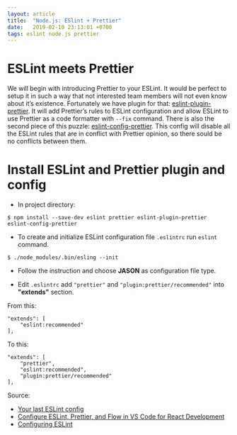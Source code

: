 ```yaml
---
layout: article
title:  "Node.js: ESlint + Prettier"
date:   2019-02-10 23:13:01 +0700
tags: eslint node.js prettier
---
```


# ESLint meets Prettier

We will begin with introducing Prettier to your ESLint. It would be perfect to setup it in such a way that not interested team members will not even know about it’s existence. Fortunately we have plugin for that: [eslint-plugin-prettier](https://github.com/prettier/eslint-plugin-prettier). It will add Prettier’s rules to ESLint configuration and allow ESLint to use Prettier as a code formatter with `--fix` command. There is also the second piece of this puzzle: [eslint-config-prettier](https://github.com/prettier/eslint-config-prettier). This config will disable all the ESLint rules that are in conflict with Prettier opinion, so there sould be no conflicts between them.

# Install ESLint and Prettier plugin and config

- In project directory:

```
$ npm install --save-dev eslint prettier eslint-plugin-prettier eslint-config-prettier
```

- To create and initialize ESLint configuration file `.eslintrc` run `eslint` command.

```
$ ./node_modules/.bin/esling --init
```

- Follow the instruction and choose **JASON** as configuration file type.

- Edit `.eslintrc` add `"prettier"` and `"plugin:prettier/recommended"` into **"extends"** section.

From this:
```
"extends": [
    "eslint:recommended"
],
```

To this:
```
"extends": [
    "prettier",
    "eslint:recommended",
    "plugin:prettier/recommended"
],
```

Source:

- [Your last ESLint config](https://medium.com/@netczuk/your-last-eslint-config-9e35bace2f99)
- [Configure ESLint, Prettier, and Flow in VS Code for React Development](https://medium.com/@sgroff04/configure-eslint-prettier-and-flow-in-vs-code-for-react-development-c9d95db07213)
- [Configuring ESLint](https://eslint.org/docs/user-guide/configuring)
